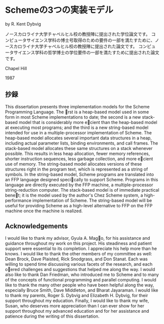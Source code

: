 
# Schemeの3つの実装モデル

by
R. Kent Dybvig

ノースカロライナ大学チャペルヒル校の教授陣に提出された学位論文です。
コンピュータサイエンス学科の博士号取得のための要件の一部を満たすために、ノースカロライナ大学チャペルヒル校の教授陣に提出された論文です。
コンピュータサイエンス学科の哲学博士の学位要件の一部を満たすために提出された論文です。

Chapel Hill

1987

## 抄録

This dissertation presents three implementation models for the Scheme Programming
Language. The rst is a heap-based model used in some form in most Scheme
implementations to date; the second is a new stack-based model that is considerably
more ecient than the heap-based model at executing most programs; and
the third is a new string-based model intended for use in a multiple-processor implementation
of Scheme. The heap-based model allocates several important data
structures in a heap, including actual parameter lists, binding environments, and
call frames. The stack-based model allocates these same structures on a stack
whenever possible. This results in less heap allocation, fewer memory references,
shorter instruction sequences, less garbage collection, and more ecient use of
memory. The string-based model allocates versions of these structures right in
the program text, which is represented as a string of symbols. In the string-based
model, Scheme programs are translated into an FFP language designed specically
to support Scheme. Programs in this language are directly executed by the FFP
machine, a multiple-processor string-reduction computer. The stack-based model
is of immediate practical benet; it is the model used by the author's Chez Scheme
system, a high-performance implementation of Scheme. The string-based model
will be useful for providing Scheme as a high-level alternative to FFP on the FFP
machine once the machine is realized.

## Acknowledgements

I would like to thank my advisor, Gyula A. Mago, for his assistance and guidance
throughout my work on this project. His steadiness and patient support were
essential to its completion. I appreciate his help more than he knows.
I would like to thank the other members of my committee as well: Dean
Brock, Dave Plaisted, Rick Snodgrass, and Don Stanat. Each was willing to
spend time discussing various facets of the research, and each oered challenges
and suggestions that helped me along the way.
I would also like to thank Dan Friedman, who introduced me to Scheme and
to many of the concepts of functional programming and parallel computing.
I would like to thank the many other people who have been helpful along the
way, especially Bruce Smith, Dave Middleton, and Bharat Jayaraman.
I would like to thank my parents, Roger S. Dybvig and Elizabeth H. Dybvig,
for their support throughout my education.
Finally, I would like to thank my wife, Susan, who deserves more appreciation
than I can ever show for her support throughout my advanced education and for
her assistance and patience during the writing of this dissertation.

